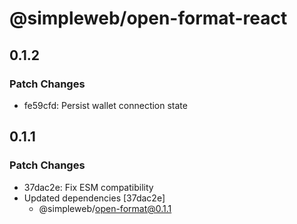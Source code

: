 # @simpleweb/open-format-react

## 0.1.2

### Patch Changes

- fe59cfd: Persist wallet connection state

## 0.1.1

### Patch Changes

- 37dac2e: Fix ESM compatibility
- Updated dependencies [37dac2e]
  - @simpleweb/open-format@0.1.1
